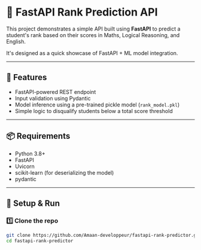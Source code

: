 # 🎯 FastAPI Rank Prediction API

This project demonstrates a simple API built using **FastAPI** to predict a student's rank based on their scores in Maths, Logical Reasoning, and English.

It's designed as a quick showcase of FastAPI + ML model integration.

---

## 🚀 Features

- FastAPI-powered REST endpoint
- Input validation using Pydantic
- Model inference using a pre-trained pickle model (`rank_model.pkl`)
- Simple logic to disqualify students below a total score threshold

---

## 📦 Requirements

- Python 3.8+
- FastAPI
- Uvicorn
- scikit-learn (for deserializing the model)
- pydantic

---

## 🔧 Setup & Run

### 1️⃣ Clone the repo

```bash
git clone https://github.com/Amaan-developpeur/fastapi-rank-predictor.git
cd fastapi-rank-predictor
